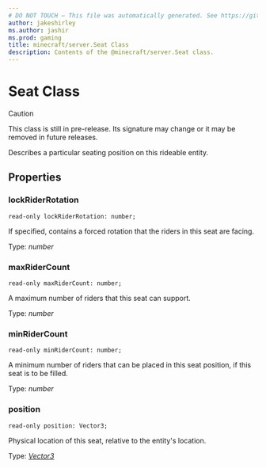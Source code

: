 ```yaml
---
# DO NOT TOUCH — This file was automatically generated. See https://github.com/mojang/minecraftapidocsgenerator to modify descriptions, examples, etc.
author: jakeshirley
ms.author: jashir
ms.prod: gaming
title: minecraft/server.Seat Class
description: Contents of the @minecraft/server.Seat class.
---
```

# Seat Class

> [!CAUTION]
> This class is still in pre-release.  Its signature may change or it may be removed in future releases.

Describes a particular seating position on this rideable entity.

## Properties

### **lockRiderRotation**
`read-only lockRiderRotation: number;`

If specified, contains a forced rotation that the riders in this seat are facing.

Type: *number*

### **maxRiderCount**
`read-only maxRiderCount: number;`

A maximum number of riders that this seat can support.

Type: *number*

### **minRiderCount**
`read-only minRiderCount: number;`

A minimum number of riders that can be placed in this seat position, if this seat is to be filled.

Type: *number*

### **position**
`read-only position: Vector3;`

Physical location of this seat, relative to the entity's location.

Type: [*Vector3*](Vector3.md)
